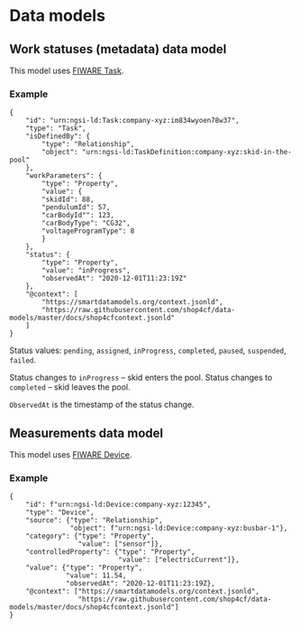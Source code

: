 # Data models

## Work statuses (metadata) data model

This model uses [FIWARE Task](https://shop4cf.github.io/data-models/task.html).

### Example

```
{
    "id": "urn:ngsi-ld:Task:company-xyz:im834wyoen78w37",
    "type": "Task",
    "isDefinedBy": {
        "type": "Relationship",
        "object": "urn:ngsi-ld:TaskDefinition:company-xyz:skid-in-the-pool"
    },
    "workParameters": {
        "type": "Property",
        "value": {
        "skidId": 88,
        "pendulumId": 57,
        "carBodyId"": 123,
        "carBodyType": "CG32",
        "voltageProgramType": 8
        } 
    },
    "status": {
        "type": "Property",
        "value": "inProgress",
        "observedAt": "2020-12-01T11:23:19Z"
    },
    "@context": [
        "https://smartdatamodels.org/context.jsonld",
        "https://raw.githubusercontent.com/shop4cf/data-models/master/docs/shop4cfcontext.jsonld"
    ]
}
```

Status values: `pending`, `assigned`, `inProgress`, `completed`, `paused`, `suspended`, `failed`.

Status changes to `inProgress` – skid enters the pool. Status changes to `completed` – skid leaves the pool.

`ObservedAt` is the timestamp of the status change.

## Measurements data model

This model uses [FIWARE Device](https://github.com/smart-data-models/dataModel.Device/blob/master/Device/doc/spec.md).

### Example

```
{
    "id": f"urn:ngsi-ld:Device:company-xyz:12345",
    "type": "Device",
    "source": {"type": "Relationship",
               "object": f"urn:ngsi-ld:Device:company-xyz:busbar-1"},
    "category": {"type": "Property",
                 "value": ["sensor"]},
    "controlledProperty": {"type": "Property",
                           "value": ["electricCurrent"]},
    "value": {"type": "Property",
              "value": 11.54,
              "observedAt": "2020-12-01T11:23:19Z},
    "@context": ["https://smartdatamodels.org/context.jsonld",
                 "https://raw.githubusercontent.com/shop4cf/data-models/master/docs/shop4cfcontext.jsonld"]
}
```
